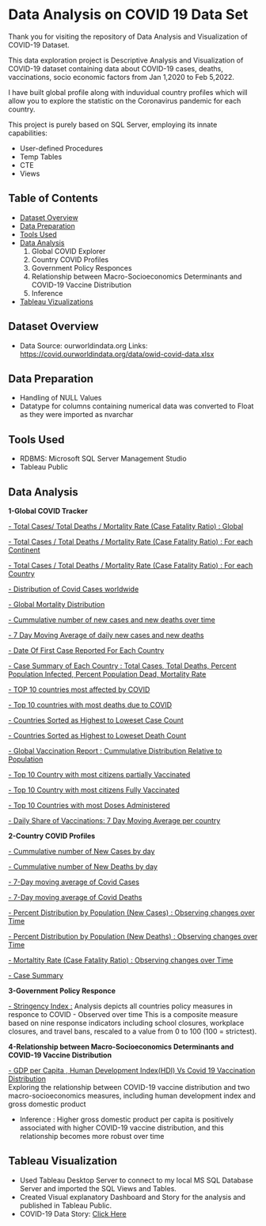 # Data Analysis on COVID 19 Data Set

Thank you for visiting the repository of Data Analysis and Visualization of COVID-19 Dataset.

This data exploration project is Descriptive Analysis and Visualization of COVID-19 dataset containing data about COVID-19 cases, deaths, vaccinations, socio economic factors from Jan 1,2020 to Feb 5,2022.

I have built global profile along with induvidual country profiles which will allow you to explore the statistic on the Coronavirus pandemic for each country.

This project is purely based on SQL Server, employing its innate capabilities:
- User-defined Procedures
- Temp Tables
- CTE
- Views 

## Table of Contents
- [Dataset Overview](#dataset-overview "Dataset Overview")
- [Data Preparation](#data-preparation "Data Preparation")
- [Tools Used](#tools-used "Tools Used")
- [Data Analysis](#exploratory-analysis "Exploratory Analysis")
    1) Global COVID Explorer 
    2) Country COVID Profiles
    3) Government Policy Responces
    4) Relationship between Macro-Socioeconomics Determinants and COVID-19 Vaccine Distribution
    5) Inference
- [Tableau Vizualizations](https://public.tableau.com/app/profile/rajalakshmi.gnanasekaran#!/?newProfile=&activeTab=0)
    

## Dataset Overview
- Data Source: ourworldindata.org Links: https://covid.ourworldindata.org/data/owid-covid-data.xlsx

## Data Preparation
- Handling of NULL Values
- Datatype for columns containing numerical data was converted to Float as they were imported as nvarchar

## Tools Used
- RDBMS: Microsoft SQL Server Management Studio
- Tableau Public

## Data Analysis
**1-Global COVID Tracker**

[- Total Cases/ Total Deaths / Mortality Rate (Case Fatality Ratio) : Global](https://github.com/grajie/COVID-19-Exploratory-Analysis-with-SQL/blob/main/COVID19-Exploratory%20Analysis.sql#L95-L99)

[- Total Cases / Total Deaths / Mortality Rate  (Case Fatality Ratio) : For each Continent](https://github.com/grajie/COVID-19-Exploratory-Analysis-with-SQL/blob/main/COVID19-Exploratory%20Analysis.sql#L101-L107)     
   
[- Total Cases / Total Deaths / Mortality Rate  (Case Fatality Ratio) : For each Country](https://github.com/grajie/COVID-19-Exploratory-Analysis-with-SQL/blob/main/COVID19-Exploratory%20Analysis.sql#L239-L254)
 
[- Distribution of Covid Cases worldwide](https://github.com/grajie/COVID-19-Exploratory-Analysis-with-SQL/blob/main/COVID19-Exploratory%20Analysis.sql#L344-L395)
 
[- Global Mortality Distribution](https://github.com/grajie/COVID-19-Exploratory-Analysis-with-SQL/blob/main/COVID19-Exploratory%20Analysis.sql#L290-L340)   
       
[- Cummulative number of new cases and new deaths over time](https://github.com/grajie/COVID-19-Exploratory-Analysis-with-SQL/blob/main/COVID19-Exploratory%20Analysis.sql#L142-L150)
 
[- 7 Day Moving Average of daily new cases and new deaths](https://github.com/grajie/COVID-19-Exploratory-Analysis-with-SQL/blob/main/COVID19-Exploratory%20Analysis.sql#L110-L140)      
   
[- Date Of First Case Reported For Each Country](https://github.com/grajie/COVID-19-Exploratory-Analysis-with-SQL/blob/main/COVID19-Exploratory%20Analysis.sql#L154-L158)
     
[- Case Summary of Each Country : Total Cases, Total Deaths, Percent Population Infected, Percent Population Dead, Mortality Rate](https://github.com/grajie/COVID-19-Exploratory-Analysis-with-SQL/blob/main/COVID19-Exploratory%20Analysis.sql#L239-L266)	
 
[- TOP 10 countries most affected by COVID](https://github.com/grajie/COVID-19-Exploratory-Analysis-with-SQL/blob/main/COVID19-Exploratory%20Analysis.sql#L277-L280)	
 
[- Top 10 countries with most deaths due to COVID](https://github.com/grajie/COVID-19-Exploratory-Analysis-with-SQL/blob/main/COVID19-Exploratory%20Analysis.sql#L282-L285) 
 
[- Countries Sorted as Highest to Loweset Case Count](https://github.com/grajie/COVID-19-Exploratory-Analysis-with-SQL/blob/main/COVID19-Exploratory%20Analysis.sql#L268-L275)	

[- Countries Sorted as Highest to Loweset Death Count](https://github.com/grajie/COVID-19-Exploratory-Analysis-with-SQL/blob/main/COVID19-Exploratory%20Analysis.sql#L273-L275)

[- Global Vaccination Report : Cummulative Distribution Relative to Population](https://github.com/grajie/COVID-19-Exploratory-Analysis-with-SQL/blob/main/COVID19-Vaccination_Exploratory%20Analysis.sql#L20-L35)
 
[- Top 10 Country with most citizens partially Vaccinated](https://github.com/grajie/COVID-19-Exploratory-Analysis-with-SQL/blob/main/COVID19-Vaccination_Exploratory%20Analysis.sql#L37-L40)

[- Top 10 Country with most citizens Fully Vaccinated](https://github.com/grajie/COVID-19-Exploratory-Analysis-with-SQL/blob/main/COVID19-Vaccination_Exploratory%20Analysis.sql#L42-L49)

[- Top 10 Countries with most Doses Administered](https://github.com/grajie/COVID-19-Exploratory-Analysis-with-SQL/blob/main/COVID19-Vaccination_Exploratory%20Analysis.sql#L54-L61)

[- Daily Share of Vaccinations: 7 Day Moving Average per country](https://github.com/grajie/COVID-19-Exploratory-Analysis-with-SQL/blob/main/COVID19-Vaccination_Exploratory%20Analysis.sql#L63-L108)

      
**2-Country COVID Profiles**

[- Cummulative number of New Cases by day](https://github.com/grajie/COVID-19-Exploratory-Analysis-with-SQL/blob/main/COVID19-Exploratory%20Analysis.sql#L160-L166)     
         
[- Cummulative number of New Deaths by day](https://github.com/grajie/COVID-19-Exploratory-Analysis-with-SQL/blob/main/COVID19-Exploratory%20Analysis.sql#L168-L174)
      
[- 7-Day moving average of Covid Cases](https://github.com/grajie/COVID-19-Exploratory-Analysis-with-SQL/blob/main/COVID19-Exploratory%20Analysis.sql#L176-L182)
         
[- 7-Day moving average of Covid Deaths](https://github.com/grajie/COVID-19-Exploratory-Analysis-with-SQL/blob/main/COVID19-Exploratory%20Analysis.sql#L184-L190)
         
[- Percent Distribution by Population (New Cases) : Observing changes over Time](https://github.com/grajie/COVID-19-Exploratory-Analysis-with-SQL/blob/main/COVID19-Exploratory%20Analysis.sql#L212-L225)
         
[- Percent Distribution by Population (New Deaths) : Observing changes over Time](https://github.com/grajie/COVID-19-Exploratory-Analysis-with-SQL/blob/main/COVID19-Exploratory%20Analysis.sql#L212-L225)
         
[- Mortaltity Rate (Case Fatality Ratio) : Observing changes over Time ](https://github.com/grajie/COVID-19-Exploratory-Analysis-with-SQL/blob/main/COVID19-Exploratory%20Analysis.sql#L227-L237)
         
[- Case Summary](https://github.com/grajie/COVID-19-Exploratory-Analysis-with-SQL/blob/main/COVID19-Exploratory%20Analysis.sql#L239-L266)
	
**3-Government Policy Responce**

[-  Stringency Index :](https://github.com/grajie/COVID-19-Exploratory-Analysis-with-SQL/blob/main/COVID19-Vaccination_Exploratory%20Analysis.sql#L137-L52) Analysis depicts all countries policy measures in responce to COVID - Observed over time
		      This is a composite measure based on nine response indicators including school closures, workplace
		      closures, and travel bans, rescaled to a value from 0 to 100 (100 = strictest).
		                
**4-Relationship between Macro-Socioeconomics Determinants and COVID-19 Vaccine Distribution**

[- GDP per Capita , Human Development Index(HDI) Vs Covid 19 Vaccination Distribution](https://github.com/grajie/COVID-19-Exploratory-Analysis-with-SQL/blob/main/COVID19-Vaccination_Exploratory%20Analysis.sql#L111-L133)       
		     Exploring the relationship between COVID-19 vaccine distribution and two macro-socioeconomics measures, 
		     including human development index and gross domestic product 
		     
- Inference : Higher gross domestic product per capita is positively associated with higher COVID-19 vaccine distribution, and
        	      this relationship becomes more robust over time
		      
## Tableau Visualization
- Used Tableau Desktop Server to connect to my local MS SQL Database Server and imported the SQL Views and Tables.
- Created Visual explanatory Dashboard and Story for the analysis and published in Tableau Public.
- COVID-19 Data Story: [Click Here](https://public.tableau.com/app/profile/rajalakshmi.gnanasekaran/viz/COVID-19StatisticsDataStory/COVID-19Statistics)
 

